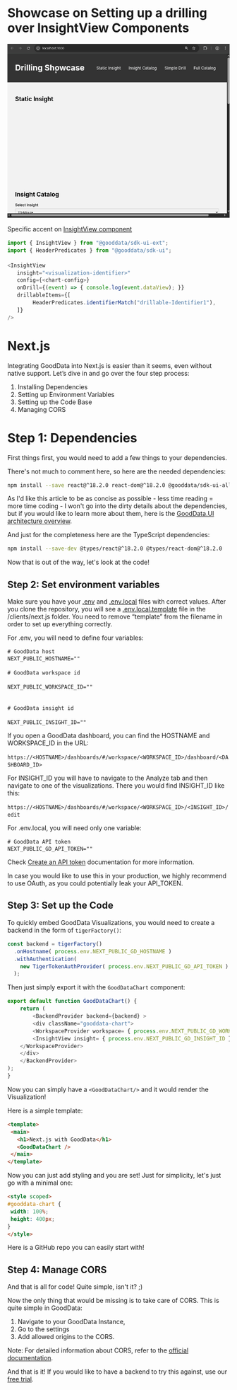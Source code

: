 # Showcase on Setting up a drilling over InsightView Components

![demo](InsightView%20Driling.gif)

Specific accent on [InsightView component](https://github.com/gooddata/gooddata-ui-sdk/blob/a69d8d40ce220d9998cb94d85c9c4814b7e45acf/docs/content/en/latest/learn/add_interactivity/on_drill.md)

```js
import { InsightView } from "@gooddata/sdk-ui-ext";
import { HeaderPredicates } from "@gooddata/sdk-ui";

<InsightView
   insight="<visualization-identifier>"
   config={<chart-config>}
   onDrill={(event) => { console.log(event.dataView); }}
   drillableItems={[
        HeaderPredicates.identifierMatch("drillable-Identifier1"),
   ]}
/>
```

# Next.js

Integrating GoodData into Next.js is easier than it seems, even without native support. Let’s dive in and go over the four step process:

1. Installing Dependencies
1. Setting up Environment Variables
1. Setting up the Code Base
1. Managing CORS


# Step 1: Dependencies

First things first, you would need to add a few things to your dependencies.

There's not much to comment here, so here are the needed dependencies:

```bash
npm install --save react@^18.2.0 react-dom@^18.2.0 @gooddata/sdk-ui-all @gooddata/sdk-backend-tiger
```

As I'd like this article to be as concise as possible - less time reading = more time coding - I won't go into the dirty details about the dependencies, but if you would like to learn more about them, here is the [GoodData.UI architecture overview](https://www.gooddata.com/docs/gooddata-ui/latest/architecture/architecture_overview/).


And just for the completeness here are the TypeScript dependencies:

```bash
npm install --save-dev @types/react@^18.2.0 @types/react-dom@^18.2.0
```

Now that is out of the way, let's look at the code!

## Step 2: Set environment variables
Make sure you have your [.env](./.env) and [.env.local](./.env.local.template) files with correct values. After you clone the repository, you will see a [.env.local.template](./.env.local.template) file in the /clients/next.js folder. You need to remove “template” from the filename in order to set up everything correctly.

For .env, you will need to define four variables:
```
# GoodData host
NEXT_PUBLIC_HOSTNAME=""

# GoodData workspace id

NEXT_PUBLIC_WORKSPACE_ID=""


# GoodData insight id

NEXT_PUBLIC_INSIGHT_ID=""
```

If you open a GoodData dashboard, you can find the HOSTNAME and WORKSPACE_ID in the URL:

`https://<HOSTNAME>/dashboards/#/workspace/<WORKSPACE_ID>/dashboard/<DASHBOARD_ID>`

For INSIGHT_ID you will have to navigate to the Analyze tab and then navigate to one of the visualizations. There you would find INSIGHT_ID like this:

`https://<HOSTNAME>/dashboards/#/workspace/<WORKSPACE_ID>/<INSIGHT_ID>/edit`

For .env.local, you will need only one variable:

```
# GoodData API token
NEXT_PUBLIC_GD_API_TOKEN=""
```
Check [Create an API token](https://www.gooddata.com/developers/cloud-native/doc/cloud/getting-started/create-api-token/) documentation for more information.

In case you would like to use this in your production, we highly recommend to use OAuth, as you could potentially leak your API_TOKEN.

## Step 3: Set up the Code

To quickly embed GoodData Visualizations, you would need to create a backend in the form of `tigerFactory()`:

```typescript
const backend = tigerFactory()
  .onHostname( process.env.NEXT_PUBLIC_GD_HOSTNAME )
  .withAuthentication(
    new TigerTokenAuthProvider( process.env.NEXT_PUBLIC_GD_API_TOKEN )
  );
```

Then just simply export it with the `GoodDataChart` component:

```typescript
export default function GoodDataChart() {
    return (
        <BackendProvider backend={backend} >
        <div className="gooddata-chart">
        <WorkspaceProvider workspace= { process.env.NEXT_PUBLIC_GD_WORKSPACE_ID } >
        <InsightView insight= { process.env.NEXT_PUBLIC_GD_INSIGHT_ID } />
    </WorkspaceProvider>
    </div>
    </BackendProvider>
);
}
```

Now you can simply have a `<GoodDataChart/>` and it would render the Visualization!

Here is a simple template:

```html
<template>
 <main>
   <h1>Next.js with GoodData</h1>
   <GoodDataChart />
 </main>
</template>
```
Now you can just add styling and you are set! Just for simplicity, let's just go with a minimal one:

```html
<style scoped>
#gooddata-chart {
 width: 100%;
 height: 400px;
}
</style>
```

Here is a GitHub repo you can easily start with!

## Step 4: Manage CORS
And that is all for code! Quite simple, isn't it? ;)

Now the only thing that would be missing is to take care of CORS. This is quite simple in GoodData:
1. Navigate to your GoodData Instance,
1. Go to the settings
1. Add allowed origins to the CORS.

Note: For detailed information about CORS, refer to the [official documentation](https://www.gooddata.com/docs/cloud/manage-organization/set-up-cors-for-organization/).

And that is it! If you would like to have a backend to try this against, use our [free trial](https://www.gooddata.com/trial/).